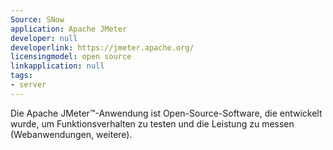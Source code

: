 ```yaml
---
Source: SNow
application: Apache JMeter
developer: null
developerlink: https://jmeter.apache.org/
licensingmodel: open source
linkapplication: null
tags:
- server
---
```

Die Apache JMeter™-Anwendung ist Open-Source-Software, die entwickelt wurde, um  Funktionsverhalten zu testen und die Leistung zu messen (Webanwendungen, weitere).

